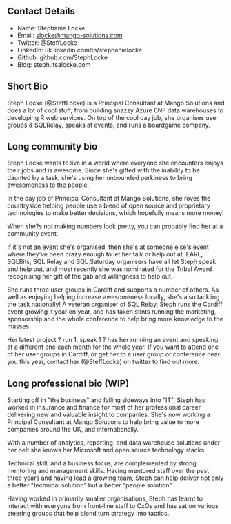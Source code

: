 Contact Details
------
- Name: Stephanie Locke
- Email: slocke@mango-solutions.com
- Twitter: @SteffLocke
- LinkedIn: uk.linkedin.com/in/stephanielocke
- Github: github.com/StephLocke
- Blog: steph.itsalocke.com

Short Bio
------
Steph Locke (@SteffLocke) is a Principal Consultant at Mango Solutions and does a lot of cool stuff, from building snazzy Azure 6NF data warehouses to developing R web services. On top of the cool day job, she organises user groups & SQLRelay, speaks at events, and runs a boardgame company.

Long community bio
------
Steph Locke wants to live in a world where everyone she encounters enjoys their jobs and is awesome. Since she's gifted with the inability to be daunted by a task, she's using her unbounded perkiness to bring awesomeness to the people.

In the day job of Principal Consultant at Mango Solutions, she roves the countryside helping people use a blend of open source and proprietary technologies to make better decisions, which hopefully means more money!

When she?s not making numbers look pretty, you can probably find her at a community event. 

If it's not an event she's organised, then she's at someone else's event where they've been crazy enough to let her talk or help out at. EARL, SQLBits, SQL Relay and SQL Saturday organisers have all let Steph speak and help out, and most recently she was nominated for the Tribal Award recognising her gift of the gab and willingness to help out. 

She runs three user groups in Cardiff and supports a number of others. As well as enjoying helping increase awesomeness locally, she's also tackling the task nationally! A veteran organiser of SQL Relay, Steph runs the Cardiff event growing it year on year, and has taken stints running the marketing, sponsorship and the whole conference to help bring more knowledge to the masses.

Her latest project ? run 1, speak 1 ? has her running an event and speaking at a different one each month for the whole year. If you want to attend one of her user groups in Cardiff, or get her to a user group or conference near you this year, contact her (@SteffLocke) on twitter to find out more.

Long professional bio (WIP)
------
Starting off in "the business" and falling sideways into "IT", Steph has worked in insurance and finance for most of her professional career delivering new and valuable insight to companies. She's now working a Principal Consultant at Mango Solutions to help bring value to more companies around the UK, and internationally.

With a number of analytics, reporting, and data warehouse solutions under her belt she knows her Microsoft and open source technology stacks. 

Technical skill, and a business focus, are complemented by strong mentoring and management skills. Having mentored staff over the past three years and having lead a growing team, Steph can help deliver not only a better "technical solution" but a better "people solution".

Having worked in primarily smaller organisations, Steph has learnt to interact with everyone from front-line staff to CxOs and has sat on various steering groups that help blend turn strategy into tactics.